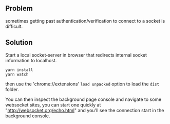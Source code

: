 ## Problem
sometimes getting past authentication/verification to connect to a socket is difficult.

## Solution
Start a local socket-server in browser that redirects internal socket information to localhost.

```
yarn install
yarn watch
```
then use the 'chrome://extensions' `load unpacked` option to load the `dist` folder.

You can then inspect the background page console and navigate to some websocket sites, you can start one quickly at "http://websocket.org/echo.html" and you'll see the connection start in the background console.